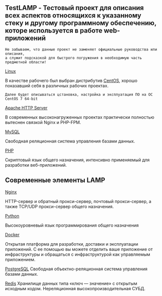 ## TestLAMP - Тестовый проект для описания всех аспектов относящихся к указанному стеку и другому программному обеспечению, которе используется в работе web-приложений  
~~~
Не забываем, что данные проект не заменяет официальные руководства или описания, 
а служит подсказкой для быстрого погружения в необходимую часть предметной области!
~~~

[Linux](docs/notes_linux.md)

В качестве рабочего был выбран дистрибутив [CentOS](https://www.centos.org/), хорошо показавший себя в различных рабочих проектах.
~~~
Далее будет описываться цстановка, настройка и эксплуатация ПО на ОС CentOS 7 64-bit
~~~ 

[Apache HTTP Server](https://httpd.apache.org/)

В современных высоконагруженных проектах практически полностью вытеснен связкой Nginx и PHP-FPM.

[MySQL](docs/notes_mysql.md)

Свободная реляционная система управления базами данных.

[PHP](docs/notes_php.md)

 Скриптовый язык общего назначения, интенсивно применяемый для разработки веб-приложений.

## Современные элементы LAMP  

[Nginx](docs/notes_nginx.md)

HTTP-сервер и обратный прокси-сервер, почтовый прокси-сервер, а также TCP/UDP прокси-сервер общего назначения.


[Python](docs/notes_python.md)

Высокоуровневый язык программирования общего назначения

[Docker](docs/notes_docker.md)

Открытая платформа для разработки, доставки и эксплуатации приложений. 
С ее помощью вы можете отделить ваше приложение от инфраструктуры и обращаться с инфраструктурой как управляемым приложением.

[PostgreSQL](docs/notes_postgresql.md)
Свободная объектно-реляционная система управления базами данных.

[Redis](docs/notes_redis.md)
Хранилище данных типа «ключ — значение» с открытым исходным кодом.
Нереляционная высокопроизводительная СУБД.
